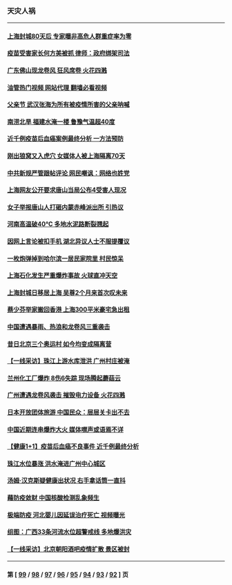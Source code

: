 ### 天灾人祸
---
#### [上海封城80天后 专家曝非高危人群重症率为零](../../pages/ncid280/n13763017.md?06201245) 
#### [疫苗受害家长何方美被抓 律师：政府绑架司法](../../pages/ncid280/n13762792.md?06201245) 
#### [广东佛山现龙卷风 狂风席卷 火花四溅](../../pages/ncid280/n13762791.md?06201245) 
#### [油管热门视频 网站代理 翻墙必看视频](http://209.222.30.114:81/youtube.html?06201245)
#### [父亲节 武汉张海为所有被疫情所害的父亲呐喊](../../pages/ncid280/n13762770.md?06201245) 
#### [南涝北旱  福建水淹一楼 鲁豫气温超40度](../../pages/ncid280/n13762711.md?06201245) 
#### [近千例疫苗后血癌案例最终分析 一方法预防](../../pages/ncid280/n13761796.md?06201245) 
#### [刚出狼窝又入虎穴 女媒体人被上海隔离70天](../../pages/ncid280/n13762308.md?06201245) 
#### [中共新规严管跟帖评论 网民嘲讽：网络也姓党](../../pages/ncid280/n13762276.md?06201245) 
#### [上海网友公开要求唐山当局公布4受害人现况](../../pages/ncid280/n13762256.md?06201245) 
#### [女子举报唐山人打砸内蒙赤峰派出所 引热议](../../pages/ncid280/n13762218.md?06201245) 
#### [河南高温破40℃ 多地水泥路断裂翘起](../../pages/ncid280/n13762229.md?06201245) 
#### [因网上言论被扣手机 湖北异议人士不服提覆议](../../pages/ncid280/n13762203.md?06201245) 
#### [一枚炮弹掉到哈尔滨一居民家院里 村民惊呆](../../pages/ncid280/n13762215.md?06201245) 
#### [上海石化发生严重爆炸事故 火球直冲天空](../../pages/ncid280/n13762016.md?06201245) 
#### [上海封城日移居上海 吴尊2个月来首次叹未来](../../pages/ncid280/n13761914.md?06201245) 
#### [蔡少芬举家搬回香港 上海300平米豪宅急出租](../../pages/ncid280/n13761888.md?06201245) 
#### [中国遭遇暴雨、热浪和龙卷风三重袭击](../../pages/ncid280/n13761931.md?06201245) 
#### [昔日北京三个奥运村 如今均变成隔离营](../../pages/ncid280/n13761862.md?06201245) 
#### [【一线采访】珠江上游水库泄洪 广州村庄被淹](../../pages/ncid280/n13761705.md?06201245) 
#### [兰州化工厂爆炸 8伤6失踪 现场腾起蘑菇云](../../pages/ncid280/n13761665.md?06201245) 
#### [广州遭遇龙卷风袭击 摧毁电力设备 火花四溅](../../pages/ncid280/n13761282.md?06201245) 
#### [日本开放团体旅游 中国民众：层层关卡出不去](../../pages/ncid280/n13761104.md?06201245) 
#### [中国近期连串爆炸大火 媒体噤声或语焉不详](../../pages/ncid280/n13760866.md?06201245) 
#### [【健康1+1】疫苗后血癌不良事件 近千例最终分析](../../pages/ncid280/n13760921.md?06201245) 
#### [珠江水位暴涨 洪水淹进广州中心城区](../../pages/ncid280/n13760813.md?06201245) 
#### [汤姆·汉克斯疑健康出状况 右手拿话筒一直抖](../../pages/ncid280/n13760381.md?06201245) 
#### [藉防疫敛财 中国核酸检测乱象频生](../../pages/ncid280/n13760235.md?06201245) 
#### [极端防疫 河北婴儿因延误治疗死亡 视频曝光](../../pages/ncid280/n13760121.md?06201245) 
#### [组图：广西33条河流水位超警戒线 多地爆洪灾](../../pages/ncid280/n13759971.md?06201245) 
#### [【一线采访】北京朝阳酒吧疫情扩散 景区被封](../../pages/ncid280/n13760040.md?06201245) 

---
#### 第 [ [99](./99.md?06201245) / [98](./98.md?06201245) / [97](./97.md?06201245) / [96](./96.md?06201245) / [95](./95.md?06201245) / [94](./94.md?06201245) / [93](./93.md?06201245) / [92](./92.md?06201245) ] 页
